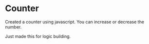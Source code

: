 # Counter
Created a counter using javascript.
You can increase or decrease the number.

Just made this for logic building.
